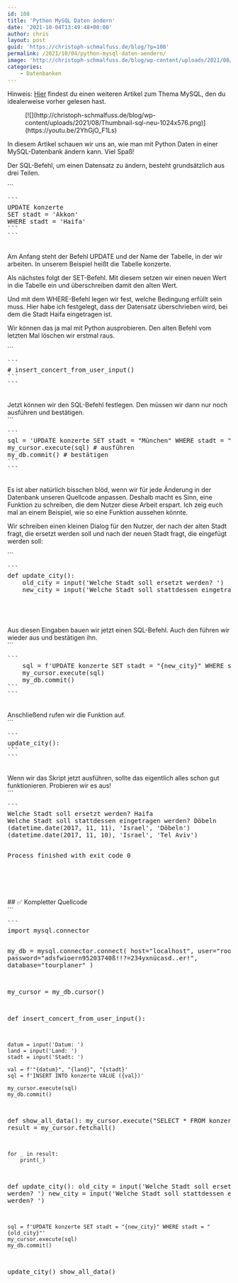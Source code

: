 ```yaml
---
id: 108
title: 'Python MySQL Daten ändern'
date: '2021-10-04T13:49:48+00:00'
author: chris
layout: post
guid: 'https://christoph-schmalfuss.de/blog/?p=108'
permalink: /2021/10/04/python-mysql-daten-aendern/
image: 'http://christoph-schmalfuss.de/blog/wp-content/uploads/2021/08/Thumbnail-sql-neu.png'
categories:
    - Datenbanken
---
```


Hinweis: [Hier](https://christoph-schmalfuss.de/blog/2021/08/12/python-mysql-daten-einfuegen-tutorial-deutsch-fuer-anfaengerinnen-und-anfaenger-%f0%9f%90%ac/) findest du einen weiteren Artikel zum Thema MySQL, den du idealerweise vorher gelesen hast.

<figure class="wp-block-image size-large">[![](http://christoph-schmalfuss.de/blog/wp-content/uploads/2021/08/Thumbnail-sql-neu-1024x576.png)](https://youtu.be/2YhGjO_F1Ls)</figure>In diesem Artikel schauen wir uns an, wie man mit Python Daten in einer MySQL-Datenbank ändern kann. Viel Spaß!

Der SQL-Befehl, um einen Datensatz zu ändern, besteht grundsätzlich aus drei Teilen.

<div class="hcb_wrap">```
<pre class="prism line-numbers lang-sql" data-lang="SQL">```
UPDATE konzerte
SET stadt = 'Akkon'
WHERE stadt = 'Haifa'
```
```

</div>Am Anfang steht der Befehl UPDATE und der Name der Tabelle, in der wir arbeiten. In unserem Beispiel heißt die Tabelle konzerte.

Als nächstes folgt der SET-Befehl. Mit diesem setzen wir einen neuen Wert in die Tabelle ein und überschreiben damit den alten Wert.

Und mit dem WHERE-Befehl legen wir fest, welche Bedingung erfüllt sein muss. Hier habe ich festgelegt, dass der Datensatz überschrieben wird, bei dem die Stadt Haifa eingetragen ist.

Wir können das ja mal mit Python ausprobieren. Den alten Befehl vom letzten Mal löschen wir erstmal raus.

<div class="hcb_wrap">```
<pre class="prism line-numbers lang-python" data-lang="Python">```
# insert_concert_from_user_input()
```
```

</div>Jetzt können wir den SQL-Befehl festlegen. Den müssen wir dann nur noch ausführen und bestätigen.

<div class="hcb_wrap">```
<pre class="prism line-numbers lang-python" data-lang="Python">```
sql = 'UPDATE konzerte SET stadt = "München" WHERE stadt = "Akkon"' # Befehl festlegen
my_cursor.execute(sql) # ausführen
my_db.commit() # bestätigen
```
```

</div>Es ist aber natürlich bisschen blöd, wenn wir für jede Änderung in der Datenbank unseren Quellcode anpassen. Deshalb macht es Sinn, eine Funktion zu schreiben, die dem Nutzer diese Arbeit erspart. Ich zeig euch mal an einem Beispiel, wie so eine Funktion aussehen könnte.

Wir schreiben einen kleinen Dialog für den Nutzer, der nach der alten Stadt fragt, die ersetzt werden soll und nach der neuen Stadt fragt, die eingefügt werden soll:

<div class="hcb_wrap">```
<pre class="prism line-numbers lang-python" data-lang="Python">```
def update_city():
    old_city = input('Welche Stadt soll ersetzt werden? ')
    new_city = input('Welche Stadt soll stattdessen eingetragen werden? ')

```
```

</div>Aus diesen Eingaben bauen wir jetzt einen SQL-Befehl. Auch den führen wir wieder aus und bestätigen ihn.

<div class="hcb_wrap">```
<pre class="prism line-numbers lang-python" data-lang="Python">```
    sql = f'UPDATE konzerte SET stadt = "{new_city}" WHERE stadt = "{old_city}"'
    my_cursor.execute(sql)
    my_db.commit()
```
```

</div>Anschließend rufen wir die Funktion auf.

<div class="hcb_wrap">```
<pre class="prism line-numbers lang-python" data-lang="Python">```
update_city():
```
```

</div>Wenn wir das Skript jetzt ausführen, sollte das eigentlich alles schon gut funktionieren. Probieren wir es aus!

<div class="hcb_wrap">```
<pre class="prism line-numbers lang-plain">```
Welche Stadt soll ersetzt werden? Haifa
Welche Stadt soll stattdessen eingetragen werden? Döbeln
(datetime.date(2017, 11, 11), 'Israel', 'Döbeln')
(datetime.date(2017, 11, 10), 'Israel', 'Tel Aviv')

Process finished with exit code 0
```
```

</div>## ✅ Kompletter Quellcode

<div class="hcb_wrap">```
<pre class="prism line-numbers lang-python" data-lang="Python">```
import mysql.connector

my_db = mysql.connector.connect(
    host="localhost",
    user="root",
    password="adsfwioern95203740ß!!?=234yxnücasd..er!",
    database="tourplaner"
)

my_cursor = my_db.cursor()


def insert_concert_from_user_input():

    datum = input('Datum: ')
    land = input('Land: ')
    stadt = input('Stadt: ')

    val = f'"{datum}", "{land}", "{stadt}'
    sql = f'INSERT INTO konzerte VALUE ({val})'

    my_cursor.execute(sql)
    my_db.commit()


def show_all_data():
    my_cursor.execute("SELECT * FROM konzerte")
    result = my_cursor.fetchall()

    for _ in result:
        print(_)


def update_city():
    old_city = input('Welche Stadt soll ersetzt werden? ')
    new_city = input('Welche Stadt soll stattdessen eingetragen werden? ')

    sql = f'UPDATE konzerte SET stadt = "{new_city}" WHERE stadt = "{old_city}"'
    my_cursor.execute(sql)
    my_db.commit()


update_city()
show_all_data()
```
```

</div>